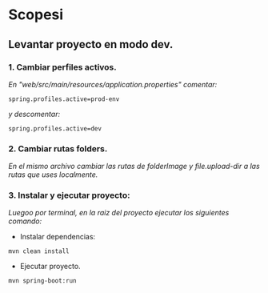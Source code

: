 # Scopesi


## Levantar proyecto en modo dev.

### 1. Cambiar perfiles activos.
_En "web/src/main/resources/application.properties" comentar:_

```
spring.profiles.active=prod-env
```

_y descomentar:_

```
spring.profiles.active=dev
```

### 2. Cambiar rutas folders.
_En el mismo archivo cambiar las rutas de folderImage y file.upload-dir a las rutas que uses localmente._


### 3. Instalar y ejecutar proyecto:
_Luegoo por terminal, en la raiz del proyecto ejecutar los siguientes comando:_

- Instalar dependencias:
```
mvn clean install
```

- Ejecutar proyecto.
```
mvn spring-boot:run
```
